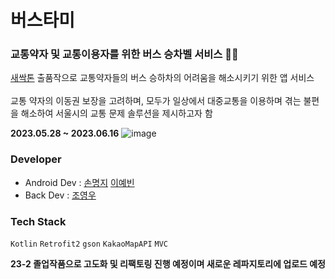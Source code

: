 # 버스타미
### 교통약자 및 교통이용자를 위한 버스 승차벨 서비스 🚎🚎
[새싹톤](https://sesacthon-apply.goorm.io/) 출품작으로 교통약자들의 버스 승하차의 어려움을 해소시키기 위한 앱 서비스<br><br>
교통 약자의 이동권 보장을 고려하며, 모두가 일상에서 대중교통을 이용하며 겪는 불편을 해소하여 서울시의 교통 문제 솔루션을 제시하고자 함


**2023.05.28 ~ 2023.06.16**
![image](https://github.com/m6z1/sesacthon_BusTaME/assets/114990782/139dd011-67fc-4703-b375-dac8abcddba5)


### Developer
- Android Dev : [손명지](http://github.com/m6z1)
                [이예빈](https://github.com/leeyebeen-dev)
- Back Dev : [조영우](https://github.com/Zero-woo)

### Tech Stack
`Kotlin` `Retrofit2` `gson` `KakaoMapAPI` `MVC`


**23-2 졸업작품으로 고도화 및 리팩토링 진행 예정이며 새로운 레파지토리에 업로드 예정**
